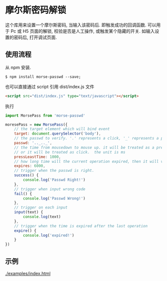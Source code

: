 # 摩尔斯密码解锁

这个库用来设置一个摩尔斯密码, 当输入该密码后. 即触发成功的回调函数.
可以用于 Pc 或 H5 页面的解锁, 校验是否是人工操作, 或触发某个隐藏的开关. 
如输入设置的密码后, 打开调试页面. 

## 使用流程

从 npm 安装. 

```
$ npm install morse-passwd --save;
```

也可以直接通过 script 引用 dist/index.js 文件

```html
<script src="dist/index.js" type="text/javascript"></script>
```

执行

```js
import MorsePass from 'morse-passwd'

moresePass = new MorsePass({
    // the target element which will bind event
    target: document.querySelector('body'),
    // the passwd to verify. '.' represents a click, '_' represents a press
    passwd: '.._.._',
    // the time from mousedown to mouse up. it will be treated as a press if bigger than this time
    // or it will be treated as click.  the unit is ms
    pressLeastTime: 1000,
    // how long time will the current operation expired, then it will verify again from the first code. the unit is ms
    expires: 6000,
    // trigger when the passwd is right.
    success() {
        console.log('Passwd Right!')
    },
    // trigger when input wrong code
    fail() {
        console.log('Passwd Wrong!')
    },
    // trigger on each input
    input(text) {
        console.log(text)
    },
    // trigger when the time is expired after the last operation
    expire() {
        console.log('expired!')
    }
})
```

## 示例

[./examples/index.html](./examples/index.html)